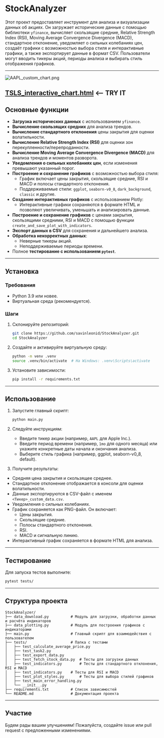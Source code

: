 # StockAnalyzer

Этот проект предоставляет инструмент для анализа и визуализации данных об акциях. Он загружает исторические данные с помощью библиотеки `yfinance`, вычисляет скользящие средние, Relative Strength Index (RSI), Moving Average Convergence Divergence (MACD), стандартное отклонение, уведомляет о сильных колебаниях цен, создаёт графики с возможностью выбора стиля и интерактивные графики, а также экспортирует данные в формат CSV. Пользователи могут вводить тикеры акций, периоды анализа и выбирать стиль отображения графиков.

---
![AAPL_custom_chart.png](AAPL_custom_chart.png)

[TSLS_interactive_chart.html](TSLS_interactive_chart.html)  <-- TRY IT
---

## Основные функции

- **Загрузка исторических данных** с использованием `yfinance`.
- **Вычисление скользящих средних** для анализа трендов.
- **Вычисление стандартного отклонения** цены закрытия для оценки волатильности.
- **Вычисление Relative Strength Index (RSI)** для оценки зон перекупленности/перепроданности.
- **Вычисление Moving Average Convergence Divergence (MACD)** для анализа трендов и моментов разворота.
- **Уведомления о сильных колебаниях цен**, если изменения превышают указанный порог.
- **Построение и сохранение графиков** с возможностью выбора стиля:
  - График включает цены закрытия, скользящие средние, RSI и MACD и полосы стандартного отклонения.
  - Поддерживаемые стили: `ggplot`, `seaborn-v0_8`, `dark_background`, `classic` и другие.
- **Создание интерактивных графиков** с использованием Plotly:
  - Интерактивные графики сохраняются в формате HTML и позволяют увеличивать, уменьшать и анализировать данные.
- **Построение и сохранение графиков** с ценами закрытия, скользящими средними, RSI и MACD с помощью функции `create_and_save_plot_with_indicators`.
- **Экспорт данных в CSV** для сохранения и дальнейшего анализа.
- **Обработка некорректных данных**:
  - Неверные тикеры акций.
  - Неподдерживаемые периоды времени.
- Полное **тестирование с использованием `pytest`**.

---

## Установка

### Требования

- Python 3.9 или новее.
- Виртуальная среда (рекомендуется).

### Шаги

1. Склонируйте репозиторий:

   ```bash
   git clone https://github.com/savinleonid/StockAnalyzer.git
   cd StockAnalyzer
   ```

2. Создайте и активируйте виртуальную среду:

   ```bash
   python -m venv .venv
   source .venv/bin/activate  # На Windows: .venv\Scripts\activate
   ```

3. Установите зависимости:

   ```bash
   pip install -r requirements.txt
   ```

---

## Использование

1. Запустите главный скрипт:

   ```bash
   python main.py
   ```

2. Следуйте инструкциям:

   - Введите тикер акции (например, `AAPL` для Apple Inc.).
   - Введите период времени (например, `1mo` для одного месяца) или укажите конкретные даты начала и окончания анализа.
   - Выберите стиль графика (например, ggplot, seaborn-v0_8, default).

3. Получите результаты:

- Средняя цена закрытия и скользящее среднее.
- Стандартное отклонение отображается в консоли для оценки волатильности.
- Данные экспортируются в CSV-файл с именем `<Тикер>_custom_data.csv`.
- Уведомления о сильных колебаниях.
- График сохраняется как PNG-файл. Он включает:
  - Цены закрытия.
  - Скользящие средние.
  - Полосы стандартного отклонения.
  - RSI.
  - MACD и сигнальную линию.
- Интерактивный график сохраняется в формате HTML для анализа.

---

## Тестирование

Для запуска тестов выполните:

```bash
pytest tests/
```

---

## Структура проекта

```
StockAnalyzer/
├── data_download.py          # Модуль для загрузки, обработки данных и расчёта индикаторов
├── data_plotting.py          # Модуль для построения графиков с индикаторами
├── main.py                   # Главный скрипт для взаимодействия с пользователем
├── tests/                    # Папка с тестами
│   ├── test_calculate_average_price.py
│   ├── test_task2.py
│   ├── test_export_data.py
│   ├── test_fetch_stock_data.py  # Тесты для загрузки данных
│   ├── test_indicators.py        # Тесты для стандартного отклонения, RSI и MACD
│   ├── test_indicators.py    # Тесты для RSI и MACD
│   ├── test_plot_styles.py       # Тесты для выбора стилей графиков
│   ├── test_main_error_handling.py
│   └── __init__.py
├── requirements.txt          # Список зависимостей
└── README.md                 # Документация проекта
```

---

## Участие

Будем рады вашим улучшениям! Пожалуйста, создайте issue или pull request с предложенными изменениями.

